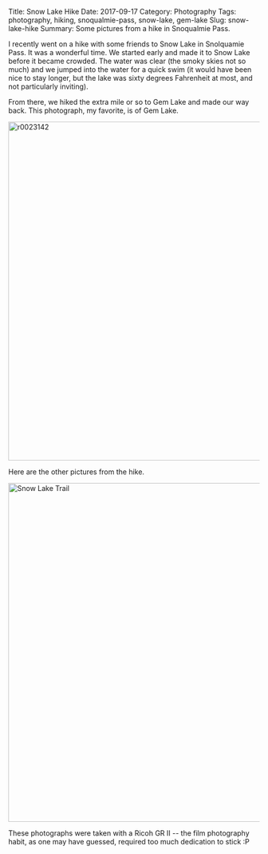 Title: Snow Lake Hike
Date: 2017-09-17
Category: Photography
Tags: photography, hiking, snoqualmie-pass, snow-lake, gem-lake
Slug: snow-lake-hike
Summary: Some pictures from a hike in Snoqualmie Pass.

I recently went on a hike with some friends to Snow Lake in Snolquamie Pass.
It was a wonderful time.  We started early and made it to Snow Lake before it
became crowded.  The water was clear (the smoky skies not so much) and we
jumped into the water for a quick swim (it would have been nice to stay longer,
but the lake was sixty degrees Fahrenheit at most, and not particularly
inviting).  

From there, we hiked the extra mile or so to Gem Lake and made our way back.
This photograph, my favorite, is of Gem Lake.

<a data-flickr-embed="true"  href="https://www.flickr.com/photos/huisaddison/37297715065/in/album-72157689213948545" title="r0023142"><img src="https://farm5.staticflickr.com/4380/37297715065_5f32b9baea_b.jpg" width="1024" height="678" alt="r0023142"></a><script async src="//embedr.flickr.com/assets/client-code.js" charset="utf-8"></script>

Here are the other pictures from the hike.

<a data-flickr-embed="true"  href="https://www.flickr.com/photos/huisaddison/albums/72157689213948545" title="Snow Lake Trail"><img src="https://farm5.staticflickr.com/4359/37124278612_6cbc0d3f19_b.jpg" width="1024" height="678" alt="Snow Lake Trail"></a><script async src="//embedr.flickr.com/assets/client-code.js" charset="utf-8"></script>

These photographs were taken with a Ricoh GR II -- the film photography habit,
as one may have guessed, required too much dedication to stick :P

